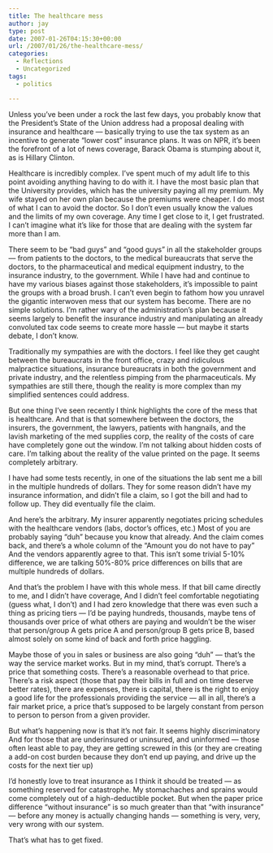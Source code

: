```yaml
---
title: The healthcare mess
author: jay
type: post
date: 2007-01-26T04:15:30+00:00
url: /2007/01/26/the-healthcare-mess/
categories:
  - Reflections
  - Uncategorized
tags:
  - politics

---
```

Unless you’ve been under a rock the last few days, you probably know that the President’s State of the Union address had a proposal dealing with insurance and healthcare — basically trying to use the tax system as an incentive to generate “lower cost” insurance plans. It was on NPR, it’s been the forefront of a lot of news coverage, Barack Obama is stumping about it, as is Hillary Clinton.

Healthcare is incredibly complex. I’ve spent much of my adult life to this point avoiding anything having to do with it. I have the most basic plan that the University provides, which has the university paying all my premium. My wife stayed on her own plan because the premiums were cheaper. I do most of what I can to avoid the doctor. So I don’t even usually know the values and the limits of my own coverage. Any time I get close to it, I get frustrated. I can’t imagine what it’s like for those that are dealing with the system far more than I am.

There seem to be “bad guys” and “good guys” in all the stakeholder groups — from patients to the doctors, to the medical bureaucrats that serve the doctors, to the pharmaceutical and medical equipment industry, to the insurance industry, to the government. While I have had and continue to have my various biases against those stakeholders, it’s impossible to paint the groups with a broad brush. I can’t even begin to fathom how you unravel the gigantic interwoven mess that our system has become. There are no simple solutions. I’m rather wary of the administration’s plan because it seems largely to benefit the insurance industry and manipulating an already convoluted tax code seems to create more hassle — but maybe it starts debate, I don’t know.

Traditionally my sympathies are with the doctors. I feel like they get caught between the bureaucrats in the front office, crazy and ridiculous malpractice situations, insurance bureaucrats in both the government and private industry, and the relentless pimping from the pharmaceuticals. My sympathies are still there, though the reality is more complex than my simplified sentences could address.

But one thing I’ve seen recently I think highlights the core of the mess that is healthcare. And that is that somewhere between the doctors, the insurers, the government, the lawyers, patients with hangnails, and the lavish marketing of the med supplies corp, the reality of the costs of care have completely gone out the window. I’m not talking about hidden costs of care. I’m talking about the reality of the value printed on the page. It seems completely arbitrary.

I have had some tests recently, in one of the situations the lab sent me a bill in the multiple hundreds of dollars. They for some reason didn’t have my insurance information, and didn’t file a claim, so I got the bill and had to follow up. They did eventually file the claim.

And here’s the arbitrary. My insurer apparently negotiates pricing schedules with the healthcare vendors (labs, doctor’s offices, etc.) Most of you are probably saying “duh” because you know that already. And the claim comes back, and there’s a whole column of the “Amount you do not have to pay” And the vendors apparently agree to that. This isn’t some trivial 5-10% difference, we are talking 50%-80% price differences on bills that are multiple hundreds of dollars.

And that’s the problem I have with this whole mess. If that bill came directly to me, and I didn’t have coverage, And I didn’t feel comfortable negotiating (guess what, I don’t) and I had zero knowledge that there was even such a thing as pricing tiers — I’d be paying hundreds, thousands, maybe tens of thousands over price of what others are paying and wouldn’t be the wiser that person/group A gets price A and person/group B gets price B, based almost solely on some kind of back and forth price haggling.

Maybe those of you in sales or business are also going “duh” — that’s the way the service market works. But in my mind, that’s corrupt. There’s a price that something costs. There’s a reasonable overhead to that price. There’s a risk aspect (those that pay their bills in full and on time deserve better rates), there are expenses, there is capital, there is the right to enjoy a good life for the professionals providing the service — all in all, there’s a fair market price, a price that’s supposed to be largely constant from person to person to person from a given provider.

But what’s happening now is that it’s not fair. It seems highly discriminatory And for those that are underinsured or uninsured, and uninformed — those often least able to pay, they are getting screwed in this (or they are creating a add-on cost burden because they don’t end up paying, and drive up the costs for the next tier up)

I’d honestly love to treat insurance as I think it should be treated — as something reserved for catastrophe. My stomachaches and sprains would come completely out of a high-deductible pocket. But when the paper price difference “without insurance” is so much greater than that “with insurance” — before any money is actually changing hands — something is very, very, very wrong with our system.

That’s what has to get fixed.